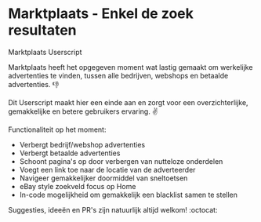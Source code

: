 # Marktplaats - Enkel de zoek resultaten

Marktplaats Userscript

Marktplaats heeft het opgegeven moment wat lastig gemaakt om werkelijke advertenties te vinden, tussen alle bedrijven, webshops en betaalde advertenties. :thumbsdown:

Dit Userscript maakt hier een einde aan en zorgt voor een overzichterlijke, gemakkelijke en betere gebruikers ervaring. :v:

Functionaliteit op het moment:


* Verbergt bedrijf/webshop advertenties
* Verbergt betaalde advertenties
* Schoont pagina's op door verbergen van nutteloze onderdelen
* Voegt een link toe naar de locatie van de adverteerder
* Navigeer gemakkelijker doormiddel van sneltoetsen
* eBay style zoekveld focus op Home
* In-code mogelijkheid om gemakkelijk een blacklist samen te stellen

Suggesties, ideeën en PR's zijn natuurlijk altijd welkom! :octocat:

